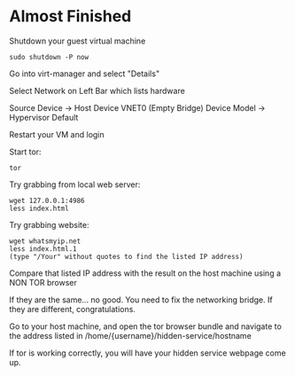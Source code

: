 # Almost Finished

Shutdown your guest virtual machine

	sudo shutdown -P now

Go into virt-manager and select "Details"

Select Network on Left Bar which lists hardware 

Source Device -> Host Device VNET0 (Empty Bridge)
Device Model  -> Hypervisor Default

Restart your VM and login

Start tor:
	
	tor

Try grabbing from local web server:
	
	wget 127.0.0.1:4986
	less index.html

Try grabbing website:
	
	wget whatsmyip.net
	less index.html.1
	(type "/Your" without quotes to find the listed IP address)

Compare that listed IP address with the result on the host machine using a NON TOR browser

If they are the same... no good. You need to fix the networking bridge. If they are different, congratulations.



Go to your host machine, and open the tor browser bundle and navigate to the address listed in /home/{username}/hidden-service/hostname

If tor is working correctly, you will have your hidden service webpage come up.